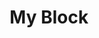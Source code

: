 ---
pid: NS73
title: My Block
location_transcription: Angel
zipcode: 
outside_phl: 
neighborhood: 
age: '8'
age_range: 6-13
instagram: 
image_file_name: NS_73.jpg
proposal_transcription: 
topic: Neighborhoods
topic_summary: '0'
type: Other No Form
keywords_other: 
credit: Angel
image_labels: 
twitter: 
facebook: 
permalink: "/monuments/ns73/"
layout: item-page
---